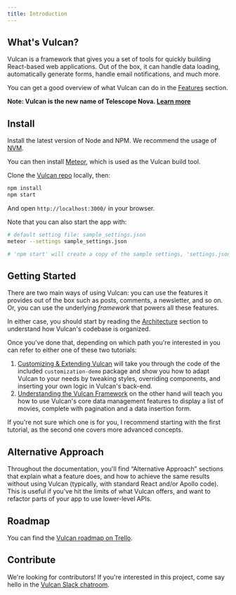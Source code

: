 ```yaml
---
title: Introduction
---
```


## What's Vulcan?

Vulcan is a framework that gives you a set of tools for quickly building React-based web applications. Out of the box, it can handle data loading, automatically generate forms, handle email notifications, and much more. 

You can get a good overview of what Vulcan can do in the [Features](features.html) section. 

**Note: Vulcan is the new name of Telescope Nova. [Learn more](vulcan.html)**

## Install

Install the latest version of Node and NPM. We recommend the usage of [NVM](http://nvm.sh).

You can then install [Meteor](https://www.meteor.com/install), which is used as the Vulcan build tool.

Clone the [Vulcan repo](https://github.com/TelescopeJS/Telescope/) locally, then:

```sh
npm install
npm start
```

And open `http://localhost:3000/` in your browser.

Note that you can also start the app with:
```sh
# default setting file: sample_settings.json
meteor --settings sample_settings.json 

# 'npm start' will create a copy of the sample settings, 'settings.json', and run `meteor` with this file for you.
```

## Getting Started

There are two main ways of using Vulcan: you can use the features it provides out of the box such as posts, comments, a newsletter, and so on. Or, you can use the underlying *framework* that powers all these features. 

In either case, you should start by reading the [Architecture](architecture.html) section to understand how Vulcan's codebase is organized. 

Once you've done that, depending on which path you're interested in you can refer to either one of these two tutorials:

1. [Customizing & Extending Vulcan](tutorial-customizing.html) will take you through the code of the included `customization-demo` package and show you how to adapt Vulcan to your needs by tweaking styles, overriding components, and inserting your own logic in Vulcan's back-end. 
2. [Understanding the Vulcan Framework](tutorial-framework.html) on the other hand will teach you how to use Vulcan's core data management features to display a list of movies, complete with pagination and a data insertion form. 

If you're not sure which one is for you, I recommend starting with the first tutorial, as the second one covers more advanced concepts.

## Alternative Approach

Throughout the documentation, you'll find “Alternative Approach” sections that explain what a feature does, and how to achieve the same results without using Vulcan (typically, with standard React and/or Apollo code). This is useful if you've hit the limits of what Vulcan offers, and want to refactor parts of your app to use lower-level APIs. 

## Roadmap

You can find the [Vulcan roadmap on Trello](https://trello.com/b/dwPR0LTz/nova-roadmap).

## Contribute

We're looking for contributors! If you're interested in this project, come say hello in the [Vulcan Slack chatroom](http://slack.telescopeapp.org).
